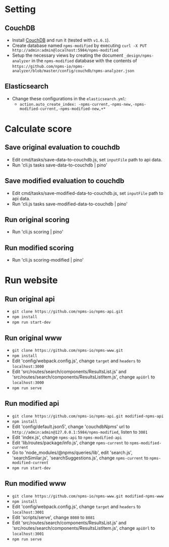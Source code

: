 # Setting

## CouchDB

- Install [CouchDB](http://couchdb.apache.org/) and run it (tested with `v1.6.1`).
- Create database named `npms-modified` by executing `curl -X PUT http://admin:admin@localhost:5984/npms-modified`
- Setup the necessary views by creating the document `_design/npms-analyzer` in the `npms-modified` database with the contents of `https://github.com/npms-io/npms-analyzer/blob/master/config/couchdb/npms-analyzer.json`


## Elasticsearch

- Change these configurations in the `elasticsearch.yml`:
  - `action.auto_create_index: -npms-current,-npms-new,-npms-modified-current,-npms-modified-new,+*`
  

# Calculate score

## Save original evaluation to couchdb
- Edit cmd/tasks/save-data-to-couchdb.js, set `inputFile` path to api data.
- Run 'cli.js tasks save-data-to-couchdb | pino'

## Save modified evaluation to couchdb
- Edit cmd/tasks/save-modified-data-to-couchdb.js, set `inputFile` path to api data.
- Run 'cli.js tasks save-modified-data-to-couchdb | pino'

## Run original scoring
- Run 'cli.js scoring | pino'

## Run modified scoring
- Run 'cli.js scoring-modified | pino'

# Run website

## Run original api
- `git clone https://github.com/npms-io/npms-api.git`
- `npm install`
- `npm run start-dev`

## Run original www
- `git clone https://github.com/npms-io/npms-www.git`
- `npm install`
- Edit 'config/webpack.config.js', change `target` and `headers` to `localhost:3000`
- Edit 'src/routes/search/components/ResultsList.js' and 'src/routes/search/components/ResultsListItem.js', change `apiUrl` to `localhost:3000`
- `npm run serve`

## Run modified api
- `git clone https://github.com/npms-io/npms-api.git modified-npms-api`
- `npm install`
- Edit 'config/default.json5', change 'couchdbNpms' url to `http://admin:admin@127.0.0.1:5984/npms-modified`, listen to `3001`
- Edit 'index.js', change `npms-api` to `npms-modified-api`
- Edit 'lib/routes/package/info.js', change `npms-current` to `npms-modified-current`
- Go to 'node_modules/@npms/queries/lib', edit 'search.js', 'searchSimilar.js', 'searchSuggestions.js', change `npms-current` to `npms-modified-current` 
- `npm run start-dev`

## Run modified www
- `git clone https://github.com/npms-io/npms-www.git modified-npms-www`
- `npm install`
- Edit 'config/webpack.config.js', change `target` and `headers` to `localhost:3001`
- Edit 'scripts/serve', change `8080` to `8081`
- Edit 'src/routes/search/components/ResultsList.js' and 'src/routes/search/components/ResultsListItem.js', change `apiUrl` to `localhost:3001`
- `npm run serve`




